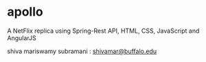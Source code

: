 # apollo
A NetFlix replica using Spring-Rest API,  HTML, CSS, JavaScript and AngularJS

shiva mariswamy subramani : shivamar@buffalo.edu
